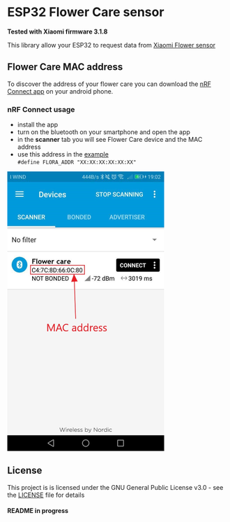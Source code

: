 # ESP32 Flower Care sensor
**Tested with Xiaomi firmware 3.1.8**

This library allow your ESP32 to request data from [Xiaomi Flower sensor](http://www.huahuacaocao.com/product)

## Flower Care MAC address
To discover the address of your flower care you can download the [nRF Connect app](https://play.google.com/store/apps/details?id=no.nordicsemi.android.mcp&hl=it) on your android phone.

### nRF Connect usage
* install the app
* turn on the bluetooth on your smartphone and open the app
* in the **scanner** tab you will see Flower Care device and the MAC address
* use this address in the [example](https://github.com/Brunez3BD/ESP32_FlowerCare/blob/master/example/FlowerCare_getData.cpp)  
`#define FLORA_ADDR "XX:XX:XX:XX:XX:XX"`

![nRF_screenshot](nRF_screenshot.png)

## License

This project is  is licensed under the GNU General Public License v3.0 - see the [LICENSE](LICENSE) file for details

#### README in progress

